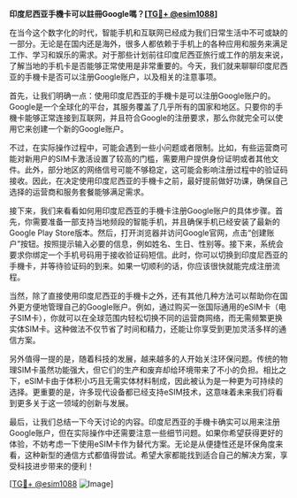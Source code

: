 **印度尼西亚手機卡可以註冊Google嗎？[[TG💪+ @esim1088](https://t.me/s/esim1088)]**

在当今这个数字化的时代，智能手机和互联网已经成为我们日常生活中不可或缺的一部分。无论是在国内还是海外，很多人都依赖于手机上的各种应用和服务来满足工作、学习和娱乐的需求。对于那些计划前往印度尼西亚旅行或工作的朋友来说，了解当地的手机卡是否能够正常使用是非常重要的。今天，我们就来聊聊印度尼西亚的手機卡是否可以注册Google账户，以及相关的注意事项。

首先，让我们明确一点：使用印度尼西亚的手機卡是可以注册Google账户的。Google是一个全球化的平台，其服务覆盖了几乎所有的国家和地区。只要你的手機卡能够正常连接到互联网，并且符合Google的注册要求，那么你就完全可以使用它来创建一个新的Google账户。

不过，在实际操作过程中，可能会遇到一些小问题或者限制。比如，有些运营商可能对新用户的SIM卡激活设置了较高的门槛，需要用户提供身份证明或者其他文件。此外，部分地区的网络信号可能不够稳定，这可能会影响注册过程中的验证码接收。因此，在决定使用印度尼西亚的手機卡之前，最好提前做好功课，确保自己选择的运营商和服务套餐能够满足需求。

接下来，我们来看看如何用印度尼西亚的手機卡注册Google账户的具体步骤。首先，你需要准备一部支持当地频段的智能手机，并且确保手机已经安装了最新的Google Play Store版本。然后，打开浏览器并访问Google官网，点击“创建账户”按钮。按照提示输入必要的信息，例如姓名、生日、性别等。接下来，系统会要求你绑定一个手机号码用于接收验证码短信。此时，你可以切换到印度尼西亚的手機卡，并等待验证码的到来。如果一切顺利的话，你应该很快就能完成注册流程。

当然，除了直接使用印度尼西亚的手機卡之外，还有其他几种方法可以帮助你在国外更方便地管理自己的Google账户。例如，通过购买一张国际通用的eSIM卡（电子SIM卡），你就可以在全球范围内轻松切换不同的运营商网络，而无需频繁更换实体SIM卡。这种做法不仅节省了时间和精力，还能让你享受到更加灵活多样的通信方案。

另外值得一提的是，随着科技的发展，越来越多的人开始关注环保问题。传统的物理SIM卡虽然功能强大，但它们的生产和废弃却给环境带来了不小的负担。相比之下，eSIM卡由于体积小巧且无需实体材料制成，因此被认为是一种更为可持续的选择。更重要的是，许多现代设备都已经支持eSIM技术，这意味着未来我们将看到更多关于这一领域的创新与发展。

最后，让我们总结一下今天讨论的内容。印度尼西亚的手機卡确实可以用来注册Google账户，但在实际操作中还需要注意一些细节问题。如果你希望获得更好的体验，不妨考虑一下使用eSIM卡作为替代方案。无论是从便捷性还是环保角度来看，这种新型的通信方式都值得尝试。希望大家都能找到适合自己的解决方案，享受科技进步带来的便利！

[[TG💪+ @esim1088](https://t.me/s/esim1088) ![Image](https://i.postimg.cc/4NQfJmqS/Snipaste-2025-05-13-00-14-12.png)]
